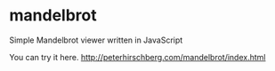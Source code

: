 # mandelbrot
Simple Mandelbrot viewer written in JavaScript

You can try it here. http://peterhirschberg.com/mandelbrot/index.html
